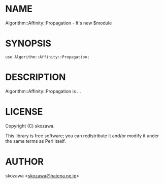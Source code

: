 # NAME

Algorithm::Affinity::Propagation - It's new $module

# SYNOPSIS

    use Algorithm::Affinity::Propagation;

# DESCRIPTION

Algorithm::Affinity::Propagation is ...

# LICENSE

Copyright (C) skozawa.

This library is free software; you can redistribute it and/or modify
it under the same terms as Perl itself.

# AUTHOR

skozawa &lt;skozawa@hatena.ne.jp>
